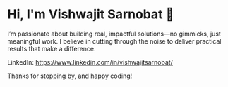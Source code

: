 # Hi, I'm Vishwajit Sarnobat 👋

I’m passionate about building real, impactful solutions—no gimmicks, just meaningful work. I believe in cutting through the noise to deliver practical results that make a difference.

LinkedIn: https://www.linkedin.com/in/vishwajitsarnobat/

Thanks for stopping by, and happy coding!
